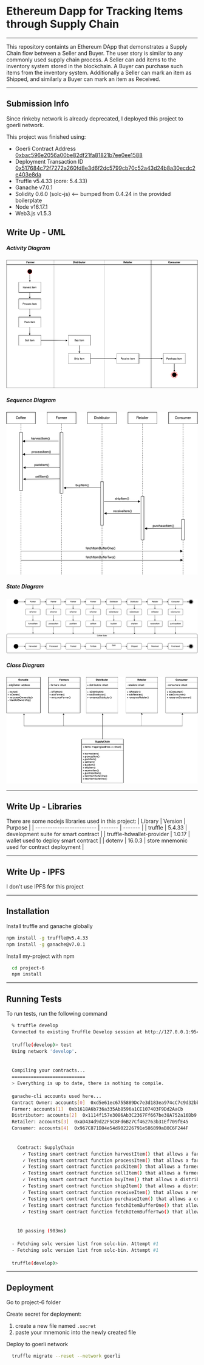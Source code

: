 
# Ethereum Dapp for Tracking Items through Supply Chain
---

This repository containts an Ethereum DApp that demonstrates a Supply Chain flow between a Seller and Buyer. The user story is similar to any commonly used supply chain process. A Seller can add items to the inventory system stored in the blockchain. A Buyer can purchase such items from the inventory system. Additionally a Seller can mark an item as Shipped, and similarly a Buyer can mark an item as Received.

---

## Submission Info

Since rinkeby network is already deprecated, I deployed this project to goerli network.

This project was finished using:
* Goerli Contract Address [0xbac596e2056a00be82df21fa81821b7ee0ee1588](https://goerli.etherscan.io/address/0xbac596e2056a00be82df21fa81821b7ee0ee1588)
* Deployment Transaction ID [0x517684c72f7272a260fd8e3d6f2dc5799cb70c52a43d24b8a30ecdc2e403e8da](https://goerli.etherscan.io/tx/0x517684c72f7272a260fd8e3d6f2dc5799cb70c52a43d24b8a30ecdc2e403e8da)
* Truffle v5.4.33 (core: 5.4.33)
* Ganache v7.0.1
* Solidity 0.6.0 (solc-js) <-- bumped from 0.4.24 in the provided boilerplate
* Node v16.17.1
* Web3.js v1.5.3

## Write Up - UML

##### Activity Diagram
![activity diagram](images/activity_diagram.png)


##### Sequence Diagram
![sequence diagram](images/sequence_diagram.png)


##### State Diagram
![state diagram](images/state_diagram.png)


##### Class Diagram
![class diagram](images/class_diagram.png)

---

## Write Up - Libraries
There are some nodejs libraries used in this project:
| Library                   | Version | Purpose |
| ------------------------- | ------- | ------- |
| truffle                   | 5.4.33  | development suite for smart contract |
| truffle-hdwallet-provider | 1.0.17  | wallet used to deploy smart contract |
| dotenv          | 16.0.3   | store mnemonic used for contract deployment |


---

## Write Up - IPFS
I don't use IPFS for this project

---

## Installation

Install truffle and ganache globally
```bash
npm install -g truffle@v5.4.33
npm install -g ganache@v7.0.1
```

Install my-project with npm
```bash
  cd project-6
  npm install
```

---

## Running Tests

To run tests, run the following command

```bash
  % truffle develop
  Connected to existing Truffle Develop session at http://127.0.0.1:9545/

  truffle(develop)> test
  Using network 'develop'.


  Compiling your contracts...
  ===========================
  > Everything is up to date, there is nothing to compile.

  ganache-cli accounts used here...
  Contract Owner: accounts[0]  0xd5e61ec6755889Dc7e3d183ea974cC7c9d32bb14
  Farmer: accounts[1]  0xb1618A6b736a335Ab8596a1CE107403F9Dd2AaCb
  Distributor: accounts[2]  0x1114f157e3086Ab3C2367Ff667be38A752a16Db9
  Retailer: accounts[3]  0xaD434d9d22F5C8Fd6B27Cf462763b31Ef709fE45
  Consumer: accounts[4]  0x967C871D84e54d902226791e586899aB0C6F244F


    Contract: SupplyChain
      ✓ Testing smart contract function harvestItem() that allows a farmer to harvest coffee (115ms)
      ✓ Testing smart contract function processItem() that allows a farmer to process coffee (45ms)
      ✓ Testing smart contract function packItem() that allows a farmer to pack coffee (49ms)
      ✓ Testing smart contract function sellItem() that allows a farmer to sell coffee (50ms)
      ✓ Testing smart contract function buyItem() that allows a distributor to buy coffee (64ms)
      ✓ Testing smart contract function shipItem() that allows a distributor to ship coffee (60ms)
      ✓ Testing smart contract function receiveItem() that allows a retailer to mark coffee received (56ms)
      ✓ Testing smart contract function purchaseItem() that allows a consumer to purchase coffee (48ms)
      ✓ Testing smart contract function fetchItemBufferOne() that allows anyone to fetch item details from blockchain (101ms)
      ✓ Testing smart contract function fetchItemBufferTwo() that allows anyone to fetch item details from blockchain (89ms)


    10 passing (903ms)

  - Fetching solc version list from solc-bin. Attempt #1
  - Fetching solc version list from solc-bin. Attempt #1

  truffle(develop)>
```

---

## Deployment

Go to project-6 folder

Create secret for deployment:
1. create a new file named `.secret`
2. paste your mnemonic into the newly created file


Deploy to goerli network
```bash
  truffle migrate --reset --network goerli
```

